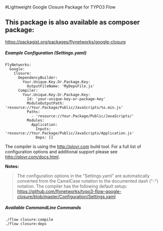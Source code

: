 #Lightweight Google Closure Package for TYPO3 Flow

## This package is also available as composer package:
https://packagist.org/packages/flynetworks/google-closure

##### Example Configuration (Settings.yaml)

```lang
FlyNetworks:
  Google:
    Closure:
      DependencyBuilder:
        Your.Unique.Key.Or.Package.Key:
          OutputFileName: 'MyDepsFile.js'
      Compiler:
        Your.Unique.Key.Or.Package.Key:
          Id: 'your-unique-key-or-package-key'
          ModuleOutputPath: 'resource://Your.Package/Public/JavaScripts/%s.min.js'
          Paths:
            - 'resource://Your.Package/Public/JavaScripts/'
          Modules:
            Application:
              Inputs: 'resource://Your.Package/Public/JavaScripts/Application.js'
              Deps: []
```

The compiler is using the http://plovr.com build tool.
For a full list of configuration options and additional support please see http://plovr.com/docs.html.

**Notes:**
> The configuration options in the "Settings.yaml" are automatically converted from 
> the CamelCase notation to the documented dash ("-") notation.
> The compiler has the following default setup:
https://github.com/flynetworks/typo3-flow-google-closure/blob/master/Configuration/Settings.yaml


##### Available CommandLine Commands
```lang
./flow closure:compile
./flow closure:deps
```
